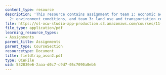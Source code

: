```yaml
---
content_type: resource
description: 'This resource contains assignment for team 1: economic activity, team
  2: environment conditions, and team 3: land use and transportation conditions.'
file: https://ol-ocw-studio-app-production.s3.amazonaws.com/courses/11-945-springfield-studio-fall-2005/532030e62aaad0c7c9d705c7090a0eb6_fieldtrip_assn2.pdf
file_type: application/pdf
learning_resource_types:
- Assignments
parent_title: Assignments
parent_type: CourseSection
resourcetype: Document
title: fieldtrip_assn2.pdf
type: OCWFile
uid: 532030e6-2aaa-d0c7-c9d7-05c7090a0eb6
---
```

